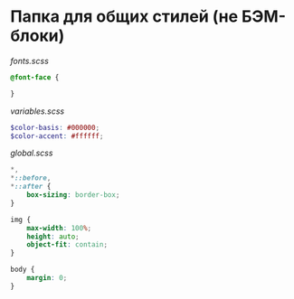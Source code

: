 # Папка для общих стилей (не БЭМ-блоки)

_fonts.scss_
```scss
@font-face {

}
```

_variables.scss_
```scss
$color-basis: #000000;
$color-accent: #ffffff;
```

_global.scss_
```scss
*,
*::before,
*::after {
	box-sizing: border-box;
}

img {
	max-width: 100%;
	height: auto;
	object-fit: contain;
}

body {
	margin: 0;
}
```

